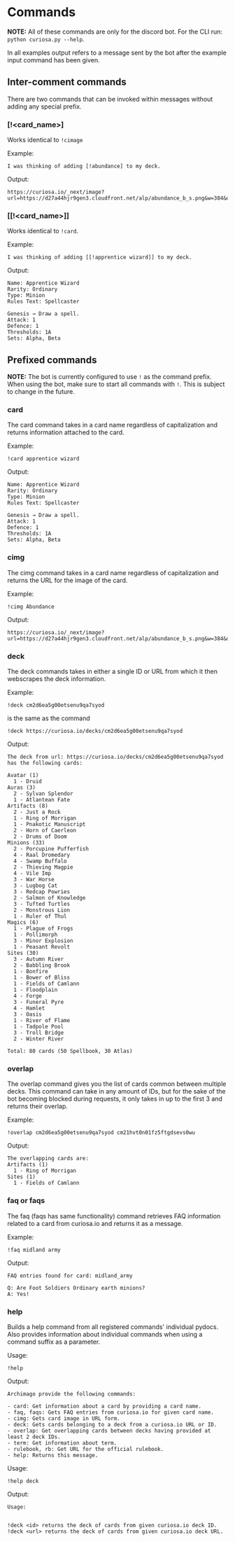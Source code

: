 # Commands

**NOTE:** All of these commands are only for the discord bot. For the CLI run: `python curiosa.py --help`.

In all examples output refers to a message sent by the bot after the example input command has been given.

## Inter-comment commands

There are two commands that can be invoked within messages without adding any special prefix.

### \[!\<card_name>\]

Works identical to `!cimage`

Example:

```
I was thinking of adding [!abundance] to my deck.
```

Output:

```
https://curiosa.io/_next/image?url=https://d27a44hjr9gen3.cloudfront.net/alp/abundance_b_s.png&w=384&q=75
```

### \[\[!\<card_name>\]\]

Works identical to `!card`.

Example:

```
I was thinking of adding [[!apprentice wizard]] to my deck.
```

Output:

```
Name: Apprentice Wizard
Rarity: Ordinary
Type: Minion
Rules Text: Spellcaster

Genesis → Draw a spell.
Attack: 1
Defence: 1
Thresholds: 1A
Sets: Alpha, Beta
```

## Prefixed commands

**NOTE:** The bot is currently configured to use `!` as the command prefix. When using the bot, make sure to start all commands with `!`. This is subject to change in the future.

### card

The card command takes in a card name regardless of capitalization and returns information attached to the card.

Example:

```
!card apprentice wizard
```

Output:

```
Name: Apprentice Wizard
Rarity: Ordinary
Type: Minion
Rules Text: Spellcaster

Genesis → Draw a spell.
Attack: 1
Defence: 1
Thresholds: 1A
Sets: Alpha, Beta
```

### cimg

The cimg command takes in a card name regardless of capitalization and returns the URL for the image of the card.

Example:

```
!cimg Abundance
```

Output:

```
https://curiosa.io/_next/image?url=https://d27a44hjr9gen3.cloudfront.net/alp/abundance_b_s.png&w=384&q=75
```

### deck

The deck commands takes in either a single ID or URL from which it then webscrapes the deck information.

Example:

```
!deck cm2d6ea5g00etsenu9qa7syod
```

is the same as the command

```
!deck https://curiosa.io/decks/cm2d6ea5g00etsenu9qa7syod
```

Output:

```
The deck from url: https://curiosa.io/decks/cm2d6ea5g00etsenu9qa7syod has the following cards:

Avatar (1)
  1 - Druid
Auras (3)
  2 - Sylvan Splendor
  1 - Atlantean Fate
Artifacts (8)
  2 - Just a Rock
  1 - Ring of Morrigan
  1 - Pnakotic Manuscript
  2 - Horn of Caerleon
  2 - Drums of Doom
Minions (33)
  2 - Porcupine Pufferfish
  4 - Raal Dromedary
  4 - Swamp Buffalo
  2 - Thieving Magpie
  4 - Vile Imp
  3 - War Horse
  3 - Lugbog Cat
  3 - Redcap Powries
  2 - Salmon of Knowledge
  3 - Tufted Turtles
  2 - Monstrous Lion
  1 - Ruler of Thul
Magics (6)
  1 - Plague of Frogs
  1 - Pollimorph
  3 - Minor Explosion
  1 - Peasant Revolt
Sites (30)
  3 - Autumn River
  2 - Babbling Brook
  1 - Bonfire
  1 - Bower of Bliss
  1 - Fields of Camlann
  1 - Floodplain
  4 - Forge
  3 - Funeral Pyre
  4 - Hamlet
  3 - Oasis
  1 - River of Flame
  1 - Tadpole Pool
  3 - Troll Bridge
  2 - Winter River

Total: 80 cards (50 Spellbook, 30 Atlas)
```

### overlap

The overlap command gives you the list of cards common between multiple decks. This command can take in any amount of IDs, but for the sake of the bot becoming blocked during requests, it only takes in up to the first 3 and returns their overlap.

Example:

```
!overlap cm2d6ea5g00etsenu9qa7syod cm21hvt0n01fz5ftgdsevs0wu
```

Output:

```
The overlapping cards are:
Artifacts (1)
  1 - Ring of Morrigan
Sites (1)
  1 - Fields of Camlann
```

### faq or faqs

The faq (faqs has same functionality) command retrieves FAQ information related to a card from curiosa.io and returns it as a message.

Example:

```
!faq midland army
```

Output:

```
FAQ entries found for card: midland_army

Q: Are Foot Soldiers Ordinary earth minions?
A: Yes!
```

### help

Builds a help command from all registered commands' individual pydocs. Also provides information about individual commands when using a command suffix as a parameter.

Usage:

```
!help
```

Output:

```
Archimago provide the following commands:

- card: Get information about a card by providing a card name.
- faq, faqs: Gets FAQ entries from curiosa.io for given card name.
- cimg: Gets card image in URL form.
- deck: Gets cards belonging to a deck from a curiosa.io URL or ID.
- overlap: Get overlapping cards between decks having provided at least 2 deck IDs.
- term: Get information about term.
- rulebook, rb: Get URL for the official rulebook.
- help: Returns this message.
```

Usage:

```
!help deck
```

Output:

```
Usage:


!deck <id> returns the deck of cards from given curiosa.io deck ID.
!deck <url> returns the deck of cards from given curiosa.io deck URL.
```
